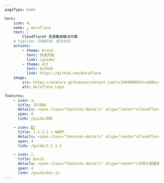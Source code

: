```yaml
---
pageType: home

hero:
    icon: 🪐
    name: ☁️ Auraflare
    text: |
        Cloudflare® 资源集成解决方案
    # tagline: 开箱即用，原生体验
    actions:
        - theme: brand
          text: 快速开始
          link: /guide/
        - theme: alt
          text: GitHub
          link: https://github.com/Auraflare
    image:
        src: https://avatars.githubusercontent.com/u/190900859?s=400&v=4
        alt: Auraflare Logo

features:
    - icon: 🇩
      title: (D)DNS
      details: <span class="features-details" align="center">Cloudflare® (D)DNS 记录管理<br>在 VPN App 中管理您的 DNS 记录</span>
      span: 4
      link: /guide/DNS

    - icon: 1️⃣
      title: 1.1.1.1 + WARP
      details: <span class="features-details" align="center">Cloudflare® 1.1.1.1 节点管理<br>在 VPN App 中使用您的 1.1.1.1 App 节点</span>
      span: 4
      link: /guide/1.1.1.1

    - icon: 🧰
      title: BoxJs
      details: <span class="features-details" align="center">可视化配置面板</span>
      span: 4
      link: /guide/box-js
---
```

